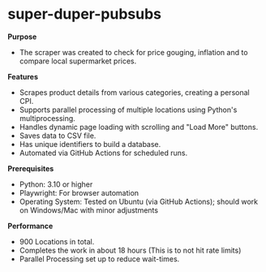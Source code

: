 # super-duper-pubsubs
**Purpose**
- The scraper was created to check for price gouging, inflation and to compare local supermarket prices. 

**Features**
- Scrapes product details from various categories, creating a personal CPI. 
- Supports parallel processing of multiple locations using Python's multiprocessing.
- Handles dynamic page loading with scrolling and "Load More" buttons.
- Saves data to CSV file.
- Has unique identifiers to build a database. 
- Automated via GitHub Actions for scheduled runs.

**Prerequisites**
- Python: 3.10 or higher
- Playwright: For browser automation
- Operating System: Tested on Ubuntu (via GitHub Actions); should work on Windows/Mac with minor adjustments

**Performance**
- 900 Locations in total.
- Completes the work in about 18 hours (This is to not hit rate limits)
- Parallel Processing set up to reduce wait-times.

